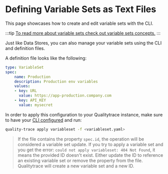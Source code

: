 # Defining Variable Sets as Text Files

This page showcases how to create and edit variable sets with the CLI.

:::tip
[To read more about variable sets check out variable sets concepts.](../concepts/variable-sets.md)
:::

Just like Data Stores, you can also manage your variable sets using the CLI and definition files.

A definition  file looks like the following:

```yaml
type: VariableSet
spec:
    name: Production
    description: Production env variables
    values:
    - key: URL
      value: https://app-production.company.com
    - key: API_KEY
      value: mysecret
```

In order to apply this configuration to your Qualitytrace instance, make sure to have your [CLI configured](./configuring-your-cli.md) and run:

```sh
quality-trace apply variableset -f <variableset.yaml>
```

> If the file contains the property `spec.id`, the operation will be considered a variable set update. If you try to apply a variable set and you get the error: `could not apply variableset: 404 Not Found`, it means the provided ID doesn't exist. Either update the ID to reference an existing variable set or remove the property from the file. Qualitytrace will create a new variable set and a new ID.
